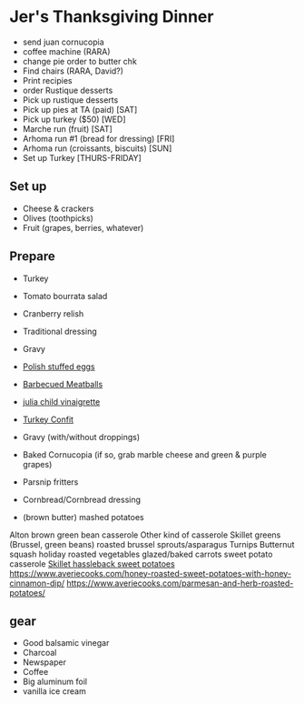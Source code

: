 # Jer's Thanksgiving Dinner

- send juan cornucopia
- coffee machine (RARA)
- change pie order to butter chk
- Find chairs (RARA, David?)
- Print recipies
- order Rustique desserts
- Pick up rustique desserts
- Pick up pies at TA (paid) [SAT]
- Pick up turkey ($50) [WED]
- Marche run (fruit) [SAT]
- Arhoma run #1 (bread for dressing) [FRI]
- Arhoma run (croissants, biscuits) [SUN]
- Set up Turkey [THURS-FRIDAY]

## Set up

- Cheese & crackers
- Olives (toothpicks)
- Fruit (grapes, berries, whatever)

## Prepare

- Turkey
- Tomato bourrata salad
- Cranberry relish
- Traditional dressing

- Gravy

- [Polish stuffed eggs](https://www.thespruceeats.com/polish-stuffed-eggs-jajka-faszerowany-recipe-1135637)
- [Barbecued Meatballs](https://www.tasteofhome.com/recipes/barbecued-meatballs/)
- [julia child vinaigrette](https://www.newsobserver.com/living/article210606649.html)
- [Turkey Confit](https://www.saveur.com/article/Recipes/Turkey-Confit)
- Gravy (with/without droppings)
- Baked Cornucopia (if so, grab marble cheese and green & purple grapes)
- Parsnip fritters
- Cornbread/Cornbread dressing
- (brown butter) mashed potatoes

Alton brown green bean casserole
Other kind of casserole
Skillet greens (Brussel, green beans)
roasted brussel sprouts/asparagus
Turnips
Butternut squash
holiday roasted vegetables
glazed/baked carrots
sweet potato casserole
[Skillet hassleback sweet potatoes](https://www.tasteofhome.com/recipes/skillet-hasselback-sweet-potatoes/)
https://www.averiecooks.com/honey-roasted-sweet-potatoes-with-honey-cinnamon-dip/
https://www.averiecooks.com/parmesan-and-herb-roasted-potatoes/

## gear

- Good balsamic vinegar
- Charcoal
- Newspaper
- Coffee
- Big aluminum foil
- vanilla ice cream
